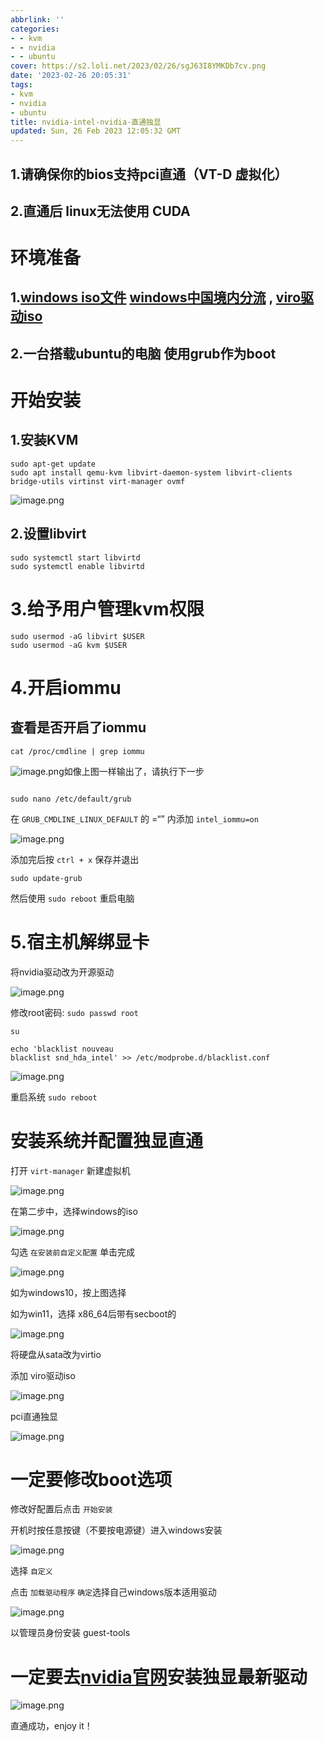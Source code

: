 ```yaml
---
abbrlink: ''
categories:
- - kvm
- - nvidia
- - ubuntu
cover: https://s2.loli.net/2023/02/26/sgJ63I8YMKDb7cv.png
date: '2023-02-26 20:05:31'
tags:
- kvm
- nvidia
- ubuntu
title: nvidia-intel-nvidia-直通独显
updated: Sun, 26 Feb 2023 12:05:32 GMT
---
```

## 1.请确保你的bios支持pci直通（VT-D 虚拟化）

## 2.直通后 linux无法使用 CUDA

# 环境准备

## 1.[windows iso文件](https://www.microsoft.com/zh-cn/software-download/windows10) [windows中国境内分流](https://latest10.win/) , [viro驱动iso](https://github.com/virtio-win/virtio-win-pkg-scripts/blob/master/README.md)

## 2.一台搭载ubuntu的电脑 使用grub作为boot

# 开始安装

## 1.安装KVM

```
sudo apt-get update
sudo apt install qemu-kvm libvirt-daemon-system libvirt-clients bridge-utils virtinst virt-manager ovmf
```

![image.png](https://s2.loli.net/2023/02/26/uzSdp5t3wb12Ji6.png)

## 2.设置libvirt

```
sudo systemctl start libvirtd
sudo systemctl enable libvirtd
```

# 3.给予用户管理kvm权限

```
sudo usermod -aG libvirt $USER
sudo usermod -aG kvm $USER
```

# 4.开启iommu

## 查看是否开启了iommu

```
cat /proc/cmdline | grep iommu

```

![image.png](https://s2.loli.net/2023/02/26/vRDheJwtNLp7E4A.png)如像上图一样输出了，请执行下一步

```

sudo nano /etc/default/grub
```

在 `GRUB_CMDLINE_LINUX_DEFAULT` 的 =“” 内添加 `intel_iommu=on`

![image.png](https://s2.loli.net/2023/02/26/dqGXbwa21RlPscj.png)

添加完后按 `ctrl + x` 保存并退出

```
sudo update-grub
```

然后使用 `sudo reboot` 重启电脑

# 5.宿主机解绑显卡

将nvidia驱动改为开源驱动

![image.png](https://s2.loli.net/2023/02/26/yVCBpN54ARDfbSx.png)

修改root密码: `sudo passwd root`

`su`

```
echo 'blacklist nouveau
blacklist snd_hda_intel' >> /etc/modprobe.d/blacklist.conf
```

![image.png](https://s2.loli.net/2023/02/26/pVbHm2cCz38irwQ.png)

重启系统 `sudo reboot`

# 安装系统并配置独显直通

打开 `virt-manager` 新建虚拟机

![image.png](https://s2.loli.net/2023/02/26/XYMzBbWSsH7x4Ag.png)

在第二步中，选择windows的iso

![image.png](https://s2.loli.net/2023/02/26/aBUs2ncmYCyzvRN.png)

勾选 `在安装前自定义配置` 单击完成

![image.png](https://s2.loli.net/2023/02/26/UhKidjpCDMeT7Oz.png)

如为windows10，按上图选择

如为win11，选择 x86_64后带有secboot的

![image.png](https://s2.loli.net/2023/02/26/cxfa7qwH6ObPr8L.png)

将硬盘从sata改为virtio

添加 viro驱动iso

![image.png](https://s2.loli.net/2023/02/26/36kQMusdR5XjVFe.png)

pci直通独显

![image.png](https://s2.loli.net/2023/02/26/3q9tZHuUd2eochB.png)

# 一定要修改boot选项

修改好配置后点击 `开始安装`

开机时按任意按键（不要按电源键）进入windows安装

![image.png](https://s2.loli.net/2023/02/26/aTFp1ZHguJUl5ni.png)

选择 `自定义`

点击 `加载驱动程序` `确定`选择自己windows版本适用驱动

![image.png](https://s2.loli.net/2023/02/26/fOlHAvXVYuWh9ib.png)

以管理员身份安装 guest-tools

# 一定要去[nvidia官网](https://nvidia.cn/)安装独显最新驱动

![image.png](https://s2.loli.net/2023/02/26/sgJ63I8YMKDb7cv.png)

直通成功，enjoy it！
